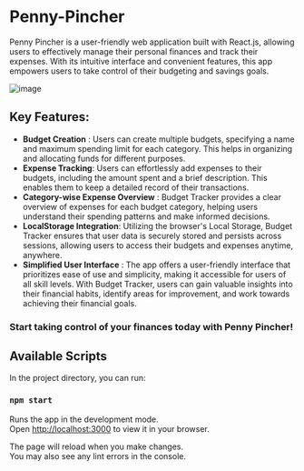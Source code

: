 # Penny-Pincher

Penny Pincher is a user-friendly web application built with React.js, allowing users to effectively manage their personal finances and track their expenses. With its intuitive interface and convenient features, this app empowers users to take control of their budgeting and savings goals.

![image](https://github.com/riyasai22/Penny-Pincher/assets/80235375/c7578902-eada-40f5-9471-43eacc52862d)

## Key Features:

- **Budget Creation** : Users can create multiple budgets, specifying a name and maximum spending limit for each category. This helps in organizing and allocating funds for different purposes.
- **Expense Tracking**: Users can effortlessly add expenses to their budgets, including the amount spent and a brief description. This enables them to keep a detailed record of their transactions.
- **Category-wise Expense Overview** : Budget Tracker provides a clear overview of expenses for each budget category, helping users understand their spending patterns and make informed decisions.
- **LocalStorage Integration**: Utilizing the browser's Local Storage, Budget Tracker ensures that user data is securely stored and persists across sessions, allowing users to access their budgets and expenses anytime, anywhere.
- **Simplified User Interface** : The app offers a user-friendly interface that prioritizes ease of use and simplicity, making it accessible for users of all skill levels.
  With Budget Tracker, users can gain valuable insights into their financial habits, identify areas for improvement, and work towards achieving their financial goals.

### Start taking control of your finances today with Penny Pincher!



## Available Scripts

In the project directory, you can run:

### `npm start`

Runs the app in the development mode.\
Open [http://localhost:3000](http://localhost:3000) to view it in your browser.

The page will reload when you make changes.\
You may also see any lint errors in the console.
